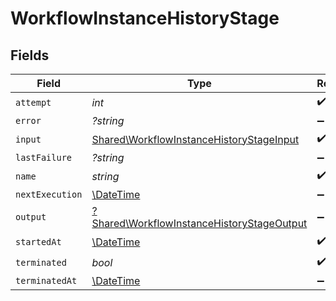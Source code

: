 # WorkflowInstanceHistoryStage


## Fields

| Field                                                                                                   | Type                                                                                                    | Required                                                                                                | Description                                                                                             |
| ------------------------------------------------------------------------------------------------------- | ------------------------------------------------------------------------------------------------------- | ------------------------------------------------------------------------------------------------------- | ------------------------------------------------------------------------------------------------------- |
| `attempt`                                                                                               | *int*                                                                                                   | :heavy_check_mark:                                                                                      | N/A                                                                                                     |
| `error`                                                                                                 | *?string*                                                                                               | :heavy_minus_sign:                                                                                      | N/A                                                                                                     |
| `input`                                                                                                 | [Shared\WorkflowInstanceHistoryStageInput](../../Models/Shared/WorkflowInstanceHistoryStageInput.md)    | :heavy_check_mark:                                                                                      | N/A                                                                                                     |
| `lastFailure`                                                                                           | *?string*                                                                                               | :heavy_minus_sign:                                                                                      | N/A                                                                                                     |
| `name`                                                                                                  | *string*                                                                                                | :heavy_check_mark:                                                                                      | N/A                                                                                                     |
| `nextExecution`                                                                                         | [\DateTime](https://www.php.net/manual/en/class.datetime.php)                                           | :heavy_minus_sign:                                                                                      | N/A                                                                                                     |
| `output`                                                                                                | [?Shared\WorkflowInstanceHistoryStageOutput](../../Models/Shared/WorkflowInstanceHistoryStageOutput.md) | :heavy_minus_sign:                                                                                      | N/A                                                                                                     |
| `startedAt`                                                                                             | [\DateTime](https://www.php.net/manual/en/class.datetime.php)                                           | :heavy_check_mark:                                                                                      | N/A                                                                                                     |
| `terminated`                                                                                            | *bool*                                                                                                  | :heavy_check_mark:                                                                                      | N/A                                                                                                     |
| `terminatedAt`                                                                                          | [\DateTime](https://www.php.net/manual/en/class.datetime.php)                                           | :heavy_minus_sign:                                                                                      | N/A                                                                                                     |